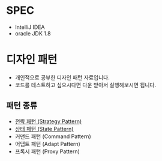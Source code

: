 # SPEC
- IntelliJ IDEA 
- oracle JDK 1.8


# 디자인 패턴
- 개인적으로 공부한 디자인 패턴 자료입니다.
- 코드를 테스트하고 싶으시다면 다운 받아서 실행해보시면 됩니다.

## 패턴 종류
- [전략 패턴 (Strategy Pattern)](src/pattern/strategy/search)
- [상태 패턴 (State Pattern)]()
- 커맨드 패턴 (Command Pattern)
- 어댑트 패턴 (Adapt Pattern)
- 프록시 패턴 (Proxy Pattern)
